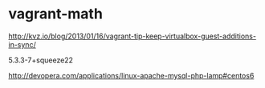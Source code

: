 vagrant-math
============

http://kvz.io/blog/2013/01/16/vagrant-tip-keep-virtualbox-guest-additions-in-sync/


5.3.3-7+squeeze22

http://devopera.com/applications/linux-apache-mysql-php-lamp#centos6
